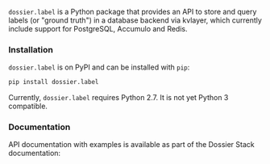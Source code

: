 `dossier.label` is a Python package that provides an API to store and
query labels (or "ground truth") in a database backend via kvlayer,
which currently include support for PostgreSQL, Accumulo and Redis.


### Installation

`dossier.label` is on PyPI and can be installed with `pip`:

```bash
pip install dossier.label
```

Currently, `dossier.label` requires Python 2.7. It is not yet Python 3
compatible.


### Documentation

API documentation with examples is available as part of the Dossier Stack
documentation:

